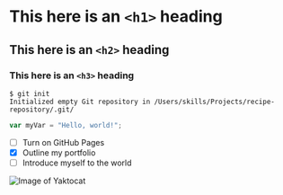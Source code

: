 # This here is an `<h1>` heading
## This here is an `<h2>` heading
### This here is an `<h3>` heading

```
$ git init
Initialized empty Git repository in /Users/skills/Projects/recipe-repository/.git/
```

``` javascript
var myVar = "Hello, world!";
```

- [ ] Turn on GitHub Pages
- [x] Outline my portfolio
- [ ] Introduce myself to the world

![Image of Yaktocat](https://octodex.github.com/images/yaktocat.png)
